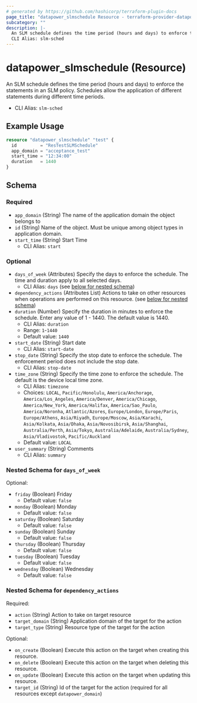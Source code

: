 ```yaml
---
# generated by https://github.com/hashicorp/terraform-plugin-docs
page_title: "datapower_slmschedule Resource - terraform-provider-datapower"
subcategory: ""
description: |-
  An SLM schedule defines the time period (hours and days) to enforce the statements in an SLM policy. Schedules allow the application of different statements during different time periods.
  CLI Alias: slm-sched
---
```


# datapower_slmschedule (Resource)

An SLM schedule defines the time period (hours and days) to enforce the statements in an SLM policy. Schedules allow the application of different statements during different time periods.
  - CLI Alias: `slm-sched`

## Example Usage

```terraform
resource "datapower_slmschedule" "test" {
  id         = "ResTestSLMSchedule"
  app_domain = "acceptance_test"
  start_time = "12:34:00"
  duration   = 1440
}
```

<!-- schema generated by tfplugindocs -->
## Schema

### Required

- `app_domain` (String) The name of the application domain the object belongs to
- `id` (String) Name of the object. Must be unique among object types in application domain.
- `start_time` (String) Start Time
  - CLI Alias: `start`

### Optional

- `days_of_week` (Attributes) Specify the days to enforce the schedule. The time and duration apply to all selected days.
  - CLI Alias: `days` (see [below for nested schema](#nestedatt--days_of_week))
- `dependency_actions` (Attributes List) Actions to take on other resources when operations are performed on this resource. (see [below for nested schema](#nestedatt--dependency_actions))
- `duration` (Number) Specify the duration in minutes to enforce the schedule. Enter any value of 1 - 1440. The default value is 1440.
  - CLI Alias: `duration`
  - Range: `1`-`1440`
  - Default value: `1440`
- `start_date` (String) Start date
  - CLI Alias: `start-date`
- `stop_date` (String) Specify the stop date to enforce the schedule. The enforcement period does not include the stop date.
  - CLI Alias: `stop-date`
- `time_zone` (String) Specify the time zone to enforce the schedule. The default is the device local time zone.
  - CLI Alias: `timezone`
  - Choices: `LOCAL`, `Pacific/Honolulu`, `America/Anchorage`, `America/Los_Angeles`, `America/Denver`, `America/Chicago`, `America/New_York`, `America/Halifax`, `America/Sao_Paulo`, `America/Noronha`, `Atlantic/Azores`, `Europe/London`, `Europe/Paris`, `Europe/Athens`, `Asia/Riyadh`, `Europe/Moscow`, `Asia/Karachi`, `Asia/Kolkata`, `Asia/Dhaka`, `Asia/Novosibirsk`, `Asia/Shanghai`, `Australia/Perth`, `Asia/Tokyo`, `Australia/Adelaide`, `Australia/Sydney`, `Asia/Vladivostok`, `Pacific/Auckland`
  - Default value: `LOCAL`
- `user_summary` (String) Comments
  - CLI Alias: `summary`

<a id="nestedatt--days_of_week"></a>
### Nested Schema for `days_of_week`

Optional:

- `friday` (Boolean) Friday
  - Default value: `false`
- `monday` (Boolean) Monday
  - Default value: `false`
- `saturday` (Boolean) Saturday
  - Default value: `false`
- `sunday` (Boolean) Sunday
  - Default value: `false`
- `thursday` (Boolean) Thursday
  - Default value: `false`
- `tuesday` (Boolean) Tuesday
  - Default value: `false`
- `wednesday` (Boolean) Wednesday
  - Default value: `false`


<a id="nestedatt--dependency_actions"></a>
### Nested Schema for `dependency_actions`

Required:

- `action` (String) Action to take on target resource
- `target_domain` (String) Application domain of the target for the action
- `target_type` (String) Resource type of the target for the action

Optional:

- `on_create` (Boolean) Execute this action on the target when creating this resource.
- `on_delete` (Boolean) Execute this action on the target when deleting this resource.
- `on_update` (Boolean) Execute this action on the target when updating this resource.
- `target_id` (String) Id of the target for the action (required for all resources except `datapower_domain`)
